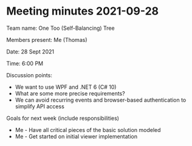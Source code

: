 # Meeting minutes 2021-09-28

Team name: One Too (Self-Balancing) Tree

Members present: Me (Thomas)

Date: 28 Sept 2021

Time: 6:00 PM

Discussion points: 

* We want to use WPF and .NET 6 (C# 10)
* What are some more precise requirements?
* We can avoid recurring events and browser-based authentication to simplify API access 

Goals for next week (include responsibilities)

* Me - Have all critical pieces of the basic solution modeled
* Me - Get started on initial viewer implementation

